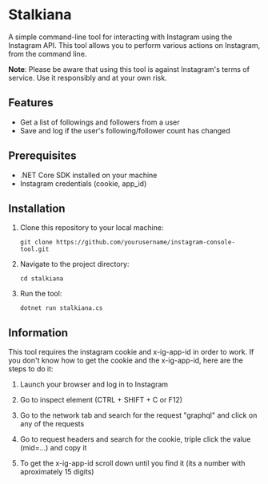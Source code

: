 # Stalkiana

A simple command-line tool for interacting with Instagram using the Instagram API. This tool allows you to perform various actions on Instagram, from the command line.

**Note**: Please be aware that using this tool is against Instagram's terms of service. Use it responsibly and at your own risk.

## Features

- Get a list of followings and followers from a user
- Save and log if the user's following/follower count has changed

## Prerequisites

- .NET Core SDK installed on your machine
- Instagram credentials (cookie, app_id)

## Installation

1. Clone this repository to your local machine:

   ```shell
   git clone https://github.com/yourusername/instagram-console-tool.git
   ```

2. Navigate to the project directory:

    ```shell
    cd stalkiana
    ```

3. Run the tool:

    ```shell
    dotnet run stalkiana.cs
    ```

## Information

This tool requires the instagram cookie and x-ig-app-id in order to work.
If you don't know how to get the cookie and the x-ig-app-id, here are the steps to do it:

1. Launch your browser and log in to Instagram

2. Go to inspect element (CTRL + SHIFT + C or F12)

3. Go to the network tab and search for the request "graphql" and click on any of the requests

4. Go to request headers and search for the cookie, triple click the value (mid=...) and copy it

5. To get the x-ig-app-id scroll down until you find it (its a number with aproximately 15 digits)